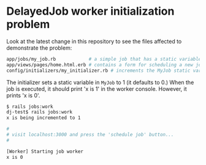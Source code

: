 # DelayedJob worker initialization problem

Look at the latest change in this repository to see the files affected to demonstrate the problem:
``` bash
app/jobs/my_job.rb            # a simple job that has a static variable that starts at 0
app/views/pages/home.html.erb # contains a form for scheduling a new job
config/initializers/my_initializer.rb # increments the MyJob static variable
```

The initializer sets a static variable in `MyJob` to 1 (it defaults to 0.) When the job is executed, it should print 'x is 1' in the worker console. However, it prints 'x is 0'.

``` bash
$ rails jobs:work
dj-test$ rails jobs:work
x is being incremented to 1

#
# visit localhost:3000 and press the 'schedule job' button...
#

[Worker] Starting job worker
x is 0
```
